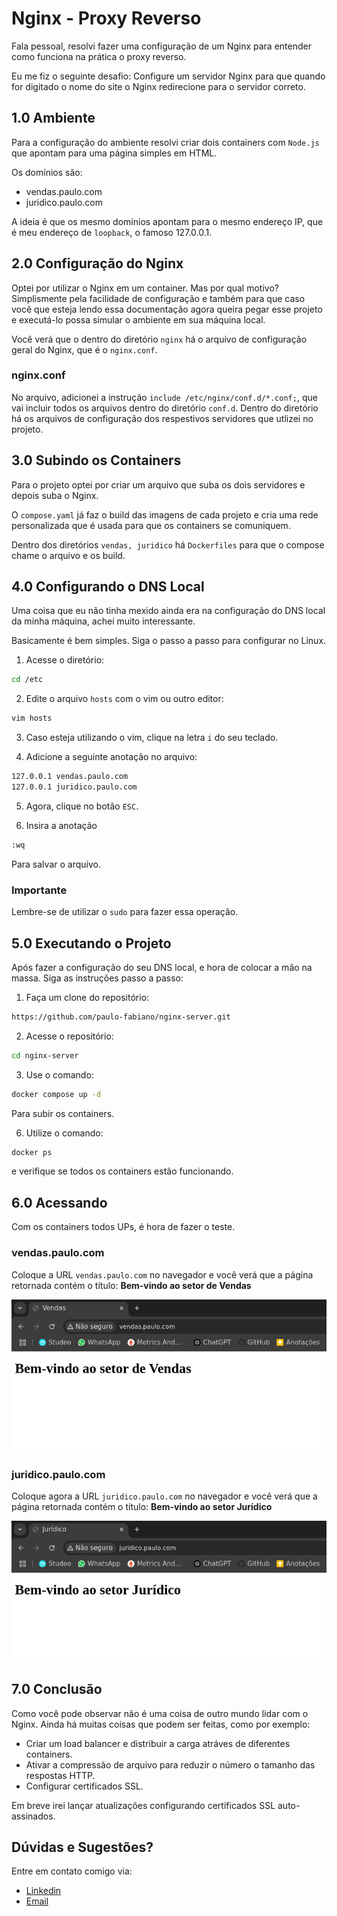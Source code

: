 # Nginx - Proxy Reverso

Fala pessoal, resolvi fazer uma configuração de um Nginx para entender como funciona na prática o proxy reverso. 

Eu me fiz o seguinte desafio: Configure um servidor Nginx para que quando for digitado o nome do site o Nginx redirecione para o servidor correto.

## 1.0 Ambiente

Para a configuração do ambiente resolvi criar dois containers com `Node.js` que apontam para uma página simples em HTML.

Os domínios são:

- vendas.paulo.com
- juridico.paulo.com

A ideia é que os mesmo domínios apontam para o mesmo endereço IP, que é meu endereço de `loopback`, o famoso 127.0.0.1.

## 2.0 Configuração do Nginx

Optei por utilizar o Nginx em um container. Mas por qual motivo? Simplismente pela facilidade de configuração e também para que caso você que esteja lendo essa documentação agora queira pegar esse projeto e executá-lo possa simular o ambiente em sua máquina local.

Você verá que o dentro do diretório `nginx` há o arquivo de configuração geral do Nginx, que é o `nginx.conf`.

### nginx.conf

No arquivo, adicionei a instrução `include /etc/nginx/conf.d/*.conf;`, que vai incluir todos os arquivos dentro do diretório `conf.d`. Dentro do diretório há os arquivos de configuração dos respestivos servidores que utlizei no projeto.

## 3.0 Subindo os Containers 

Para o projeto optei por criar um arquivo que suba os dois servidores e depois suba o Nginx.

O `compose.yaml` já faz o build das imagens de cada projeto e cria uma rede personalizada que é usada para que os containers se comuniquem.

Dentro dos diretórios `vendas, juridico` há `Dockerfiles` para que o compose chame o arquivo e os build.

## 4.0 Configurando o DNS Local

Uma coisa que eu não tinha mexido ainda era na configuração do DNS local da minha máquina, achei muito interessante.

Basicamente é bem simples. Siga o passo a passo para configurar no Linux.

1. Acesse o diretório:

```bash
cd /etc
```

2. Edite o arquivo `hosts` com o vim ou outro editor:

```bash
vim hosts
```

3. Caso esteja utilizando o vim, clique na letra `i` do seu teclado.

4. Adicione a seguinte anotação no arquivo:

```bash
127.0.0.1 vendas.paulo.com
127.0.0.1 juridico.paulo.com
```

5. Agora, clique no botão `ESC`.

6. Insira a anotação 

```bash
:wq
```

Para salvar o arquivo.

### Importante

Lembre-se de utilizar o `sudo` para fazer essa operação.

## 5.0 Executando o Projeto

Após fazer a configuração do seu DNS local, e hora de colocar a mão na massa. Siga as instruções passo a passo:

1. Faça um clone do repositório:

```bash
https://github.com/paulo-fabiano/nginx-server.git
```

2. Acesse o repositório:

```bash
cd nginx-server
```

3. Use o comando:

```bash
docker compose up -d
```

Para subir os containers.

6. Utilize o comando:

```bash
docker ps
```

e verifique se todos os containers estão funcionando.

## 6.0 Acessando 

Com os containers todos UPs, é hora de fazer o teste. 

### vendas.paulo.com

Coloque a URL `vendas.paulo.com` no navegador e você verá que a página retornada contém o título: **Bem-vindo ao setor de Vendas**

![alt text](/images/image-1.png)

### juridico.paulo.com

Coloque agora a URL `juridico.paulo.com` no navegador e você verá que a página retornada contém o título: **Bem-vindo ao setor Jurídico**

![alt text](/images/image-2.png)

## 7.0 Conclusão

Como você pode observar não é uma coisa de outro mundo lidar com o Nginx. Ainda há muitas coisas que podem ser feitas, como por exemplo:

- Criar um load balancer e distribuir a carga atráves de diferentes containers.
- Ativar a compressão de arquivo para reduzir o número o tamanho das respostas HTTP.
- Configurar certificados SSL.

Em breve irei lançar atualizações configurando certificados SSL auto-assinados.

## Dúvidas e Sugestões?

Entre em contato comigo via:

- [Linkedin](https://www.linkedin.com/in/paulo-fabiano)
- [Email](mailto:pfabianof@gmail.com)
